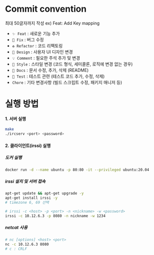 # Commit convention

최대 50글자까지 작성
ex) Feat: Add Key mapping

- `✨ Feat` : 새로운 기능 추가
- `🔨 Fix` : 버그 수정
- `♻️ Refactor` : 코드 리팩토링
- `🎨 Design` : 사용자 UI 디자인 변경
- `💡 Comment` : 필요한 주석 추가 및 변경
- `💄 Style` : 스타일 변경 (코드 형식, 세미콜론, 로직에 변경 없는 경우)
- `📝 Docs` : 문서 수정, 추가, 삭제 (README)
- `🧪 Test` : 테스트 관련 (테스트 코드 추가, 수정, 삭제)
- `Chore` : 기타 변경사항 (빌드 스크립트 수정, 패키지 매니저 등)


# 실행 방법
#### 1. 서버 실행
```bash
make
./ircserv <port> <password>
```

#### 2. 클라이언트(irssi) 실행
##### 도커 실행
 ```bash
 docker run -d --name ubuntu -p 80:80 -it --privileged ubuntu:20.04
 ```

##### irssi 설치 및 서버 접속
```bash
apt-get update && apt-get upgrade -y
apt-get install irssi -y
# timezone 6, 69 선택

# irssi -c <host> -p <port> -n <nickname> -w <password>
irssi -c 10.12.6.3 -p 8080 -n nickname -w 1234
```

##### netcat 사용
```bash
# nc [options] <host> <port>
nc -c 10.12.6.3 8080
# c : CRLF
```
